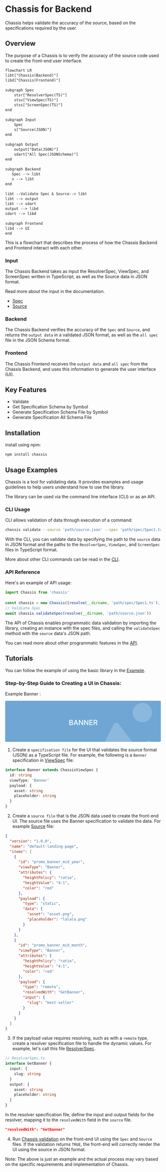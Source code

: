 # Chassis for Backend

Chassis helps validate the accuracy of the source, based on the specifications required by the user.

## Overview

The purpose of a Chassis is to verify the accuracy of the source code used to create the front-end user interface.

```mermaid
flowchart LR
libt["Chassis(Backend)"]
libd["Chassis(Frontend)"]

subgraph Spec
    stsr["ResolverSpec(TS)"]
    stsv["ViewSpec(TS)"]
    stss["ScreenSpec(TS)"]
end

subgraph Input
    Spec
    s["Source(JSON)"]
end

subgraph Output
    output["Data(JSON)"]
    sdart["All Spec(JSONSchema)"]
end

subgraph Backend
   Spec --> libt
   s --> libt
end

libt --Validate Spec & Source--> libt
libt --> output
libt --> sdart
output --> libd
sdart --> libd

subgraph Frontend
libd --> UI
end
```

This is a flowchart that describes the process of how the Chassis Backend and Frontend interact with each other.

### Input

The Chassis Backend takes as input the ResolverSpec, ViewSpec, and ScreenSpec written in TypeScript, as well as the Source data in JSON format.

Read more about the input in the documentation.

- [Spec](./docs/spec.md)
- [Source](./docs/source.md)

### Backend

The Chassis Backend verifies the accuracy of the `Spec` and `Source`, and returns the `output data` in a validated JSON format, as well as the `all spec` file in the JSON Schema format.

### Frontend

The Chassis Frontend receives the `output data` and `all spec` from the Chassis Backend, and uses this information to generate the user interface (UI).

## Key Features

- Validate
- Get Specification Schema by Symbol
- Generate Specification Schema File by Symbol
- Generate Specification All Schema File

## Installation

install using npm:

```sh
npm install chassis
```

## Usage Examples

Chassis is a tool for validating data. It provides examples and usage guidelines to help users understand how to use the library.

The library can be used via the command line interface (CLI) or as an API.

### CLI Usage

CLI allows validation of data through execution of a command:

```sh
chassis validate --source 'path/source.json' --spec 'path/spec/Spec1.ts','path/spec/Spec2.ts'
```

With the CLI, you can validate data by specifying the path to the `source` data in JSON format and the paths to the `ResolverSpec`, `ViewSpec`, and `ScreenSpec` files in TypeScript format.

More about other CLI commands can be read in the [CLI](./docs/cli.md).

### API Reference

Here's an example of API usage:

```ts
import Chassis from 'chassis'

const chassis = new Chassis([resolve(__dirname, 'path/spec/Spec1.ts'), resolve(__dirname, 'path/spec/Spec2.ts')])
// Valdiate Spec
await chassis.validateSpec(resolve(__dirname, 'path/source.json'))
```

The API of Chassis enables programmatic data validation by importing the library, creating an instance with the spec files, and calling the `validateSpec` method with the `source` data's JSON path.

You can read more about other programmatic features in the [API](./docs/programmatic.md).

## Tutorials

You can follow the example of using the basic library in the [Example](./example/src/index.ts).

### Step-by-Step Guide to Creating a UI in Chassis:

Example Banner :

![ImageBanner](./asset/banner.png)

1. Create a `specification file` for the UI that validates the source format (JSON) as a TypeScript file. For example, the following is a `Banner` specification in [ViewSpec](./example/src/ViewSpec.ts) file:

```ts
interface Banner extends ChassisViewSpec {
  id: string
  viewType: 'Banner'
  payload: {
    asset: string
    placeholder: string
  }
}
```

2. Create a `source file` that is the JSON data used to create the front-end UI. The source file uses the Banner specification to validate the data. For example [Source](./example/source.json) file:

```json
{
  "version": "1.0.0",
  "name": "default-landing-page",
  "items": [
    {
      "id": "promo_banner_mid_year",
      "viewType": "Banner",
      "attributes": {
        "heightPolicy": "ratio",
        "heightValue": "4:1",
        "color": "red"
      },
      "payload": {
        "type": "static",
        "data": {
          "asset": "asset.png",
          "placeholder": "lalala.png"
        }
      }
    },
    {
      "id": "promo_banner_mid_month",
      "viewType": "Banner",
      "attributes": {
        "heightPolicy": "ratio",
        "heightValue": "4:1",
        "color": "red"
      },
      "payload": {
        "type": "remote",
        "resolvedWith": "GetBanner",
        "input": {
          "slug": "best-seller"
        }
      }
    }
  ]
}
```

3. If the payload value requires resolving, such as with a `remote` type, create a resolver specification file to handle the dynamic values. For example, let's call this file [ResolverSpec](./example/src/ResolverSpec.ts).

```ts
// ResolverSpec.ts
interface GetBanner {
  input: {
    slug: string
  }
  output: {
    asset: string
    placeholder: string
  }
}
```

In the resolver specification file, define the input and output fields for the resolver, mapping it to the `resolvedWith` field in the `source` file.

```json
"resolvedWith": "GetBanner"
```

4. Run [Chassis validation](#usage-examples) on the front-end UI using the `Spec` and `Source` files. If the validation returns `TRUE`, the front-end will correctly render the UI using the source in JSON format.

Note: The above is just an example and the actual process may vary based on the specific requirements and implementation of Chassis.

